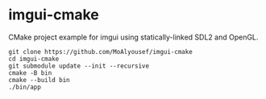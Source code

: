 # imgui-cmake
CMake project example for imgui using statically-linked SDL2 and OpenGL.

```
git clone https://github.com/MoAlyousef/imgui-cmake
cd imgui-cmake
git submodule update --init --recursive
cmake -B bin
cmake --build bin
./bin/app
```
